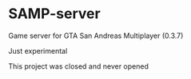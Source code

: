 # SAMP-server

Game server for GTA San Andreas Multiplayer (0.3.7)

Just experimental

This project was closed and never opened
